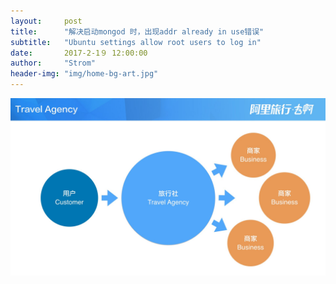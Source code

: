 ```yaml
---
layout:     post
title:      "解决启动mongod 时，出现addr already in use错误"
subtitle:   "Ubuntu settings allow root users to log in"
date:       2017-2-1９ 12:00:00
author:     "Strom"
header-img: "img/home-bg-art.jpg"
---
```

![img](/img/in-post/post-alitrip-pd/post-alitrip-pd.013.jpg)
